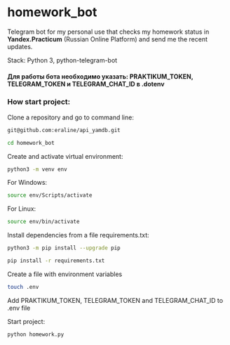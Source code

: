 # homework_bot

Telegram bot for my personal use that checks my homework status in **Yandex.Practicum** (Russian Online Platform) and send me the recent updates.

Stack: Python 3, python-telegram-bot
#### Для работы бота необходимо указать: PRAKTIKUM_TOKEN, TELEGRAM_TOKEN и TELEGRAM_CHAT_ID в .dotenv

### How start project:

Clone a repository and go to command line:

```sh
git@github.com:eraline/api_yamdb.git
```

```sh
cd homework_bot
```

Create and activate virtual environment:

```sh
python3 -m venv env
```
For Windows:
```sh
source env/Scripts/activate  
```
For Linux:
```sh
source env/bin/activate  
```

Install dependencies from a file requirements.txt:

```sh
python3 -m pip install --upgrade pip
```

```sh
pip install -r requirements.txt
```

Create a file with environment variables
```sh
touch .env
```
Add PRAKTIKUM_TOKEN, TELEGRAM_TOKEN and TELEGRAM_CHAT_ID to .env file

Start project:

```sh
python homework.py
```
